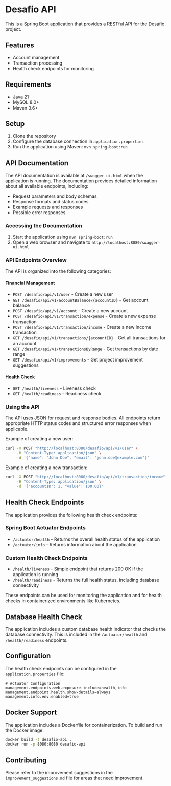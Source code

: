 # Desafio API

This is a Spring Boot application that provides a RESTful API for the Desafio project.

## Features

- Account management
- Transaction processing
- Health check endpoints for monitoring

## Requirements

- Java 21
- MySQL 8.0+
- Maven 3.6+

## Setup

1. Clone the repository
2. Configure the database connection in `application.properties`
3. Run the application using Maven: `mvn spring-boot:run`

## API Documentation

The API documentation is available at `/swagger-ui.html` when the application is running. The documentation provides detailed information about all available endpoints, including:

- Request parameters and body schemas
- Response formats and status codes
- Example requests and responses
- Possible error responses

### Accessing the Documentation

1. Start the application using `mvn spring-boot:run`
2. Open a web browser and navigate to `http://localhost:8080/swagger-ui.html`

### API Endpoints Overview

The API is organized into the following categories:

#### Financial Management

- `POST /desafio/api/v1/user` - Create a new user
- `GET /desafio/api/v1/accountBalance/{accountID}` - Get account balance
- `POST /desafio/api/v1/account` - Create a new account
- `POST /desafio/api/v1/transaction/expense` - Create a new expense transaction
- `POST /desafio/api/v1/transaction/income` - Create a new income transaction
- `GET /desafio/api/v1/transactions/{accountID}` - Get all transactions for an account
- `GET /desafio/api/v1/transactionsByRange` - Get transactions by date range
- `GET /desafio/api/v1/improvements` - Get project improvement suggestions

#### Health Check

- `GET /health/liveness` - Liveness check
- `GET /health/readiness` - Readiness check

### Using the API

The API uses JSON for request and response bodies. All endpoints return appropriate HTTP status codes and structured error responses when applicable.

Example of creating a new user:

```bash
curl -X POST "http://localhost:8080/desafio/api/v1/user" \
     -H "Content-Type: application/json" \
     -d '{"name": "John Doe", "email": "john.doe@example.com"}'
```

Example of creating a new transaction:

```bash
curl -X POST "http://localhost:8080/desafio/api/v1/transaction/income" \
     -H "Content-Type: application/json" \
     -d '{"accountID": 1, "value": 100.00}'
```

## Health Check Endpoints

The application provides the following health check endpoints:

### Spring Boot Actuator Endpoints

- `/actuator/health` - Returns the overall health status of the application
- `/actuator/info` - Returns information about the application

### Custom Health Check Endpoints

- `/health/liveness` - Simple endpoint that returns 200 OK if the application is running
- `/health/readiness` - Returns the full health status, including database connectivity

These endpoints can be used for monitoring the application and for health checks in containerized environments like Kubernetes.

## Database Health Check

The application includes a custom database health indicator that checks the database connectivity. This is included in the `/actuator/health` and `/health/readiness` endpoints.

## Configuration

The health check endpoints can be configured in the `application.properties` file:

```properties
# Actuator Configuration
management.endpoints.web.exposure.include=health,info
management.endpoint.health.show-details=always
management.info.env.enabled=true
```

## Docker Support

The application includes a Dockerfile for containerization. To build and run the Docker image:

```bash
docker build -t desafio-api .
docker run -p 8080:8080 desafio-api
```

## Contributing

Please refer to the improvement suggestions in the `improvement_suggestions.md` file for areas that need improvement.
